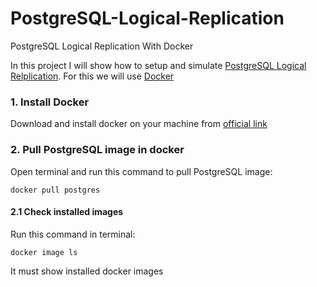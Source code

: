 # PostgreSQL-Logical-Replication
PostgreSQL Logical Replication With Docker

In this project I will show how to setup and simulate [PostgreSQL Logical Relplication](https://www.postgresql.org/docs/13/logical-replication.html).
For this we will use [Docker](https://www.docker.com/)

### 1. Install Docker 
Download and install docker on your machine from [official link](https://www.docker.com/get-started)

### 2. Pull PostgreSQL image in docker 
Open terminal and run this command to pull PostgreSQL image:
```docker
docker pull postgres
```
#### 2.1 Check installed images
Run this command in terminal:
```docker
docker image ls
```
It must show installed docker images
